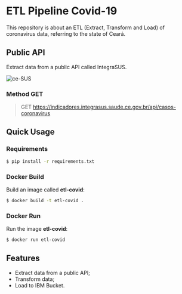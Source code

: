 # ETL Pipeline Covid-19

This repository is about an ETL (Extract, Transform and Load) of coronavirus data, referring to the state of Ceará. 

## Public API

Extract data from a public API called IntegraSUS.

![ce-SUS](https://user-images.githubusercontent.com/17646546/83458857-a49c0180-a439-11ea-9f60-8ca994680a22.png)

### Method GET

> GET https://indicadores.integrasus.saude.ce.gov.br/api/casos-coronavirus

## Quick Usage

### Requirements

```bash
$ pip install -r requirements.txt
```

### Docker Build

Build an image called **etl-covid**:

```bash
$ docker build -t etl-covid .
```

### Docker Run

Run the image **etl-covid**:

```bash
$ docker run etl-covid
```

## Features

* Extract data from a public API;
* Transform data;
* Load to IBM Bucket.

